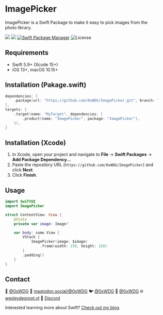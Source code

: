 # ImagePicker

ImagePicker is a Swift Package to make it easy to pick images from the photo library.

[![](https://img.shields.io/endpoint?url=https%3A%2F%2Fswiftpackageindex.com%2Fapi%2Fpackages%2F0xWDG%2FImagePicker%2Fbadge%3Ftype%3Dplatforms)](https://swiftpackageindex.com/0xWDG/ImagePicker)
[![](https://img.shields.io/endpoint?url=https%3A%2F%2Fswiftpackageindex.com%2Fapi%2Fpackages%2F0xWDG%2FImagePicker%2Fbadge%3Ftype%3Dswift-versions)](https://swiftpackageindex.com/0xWDG/ImagePicker)
[![Swift Package Manager](https://img.shields.io/badge/SPM-compatible-brightgreen.svg)](https://swift.org/package-manager)
![License](https://img.shields.io/github/license/0xWDG/ImagePicker)

## Requirements

- Swift 5.9+ (Xcode 15+)
- iOS 13+, macOS 10.15+

## Installation (Pakage.swift)

```swift
dependencies: [
    .package(url: "https://github.com/0xWDG/ImagePicker.git", branch: "main"),
],
targets: [
    .target(name: "MyTarget", dependencies: [
        .product(name: "ImagePicker", package: "ImagePicker"),
    ]),
]
```

## Installation (Xcode)

1. In Xcode, open your project and navigate to **File** → **Swift Packages** → **Add Package Dependency...**
2. Paste the repository URL (`https://github.com/0xWDG/ImagePicker`) and click **Next**.
3. Click **Finish**.

## Usage

```swift
import SwiftUI
import ImagePicker

struct ContentView: View {
    @State
    private var image: Image?

    var body: some View {
        VStack {
            ImagePicker(image: $image)
                .frame(width: 150, height: 150)
        }
        .padding()
    }
}
```

## Contact

🦋 [@0xWDG](https://bsky.app/profile/0xWDG.bsky.social)
🐘 [mastodon.social/@0xWDG](https://mastodon.social/@0xWDG)
🐦 [@0xWDG](https://x.com/0xWDG)
🧵 [@0xWDG](https://www.threads.net/@0xWDG)
🌐 [wesleydegroot.nl](https://wesleydegroot.nl)
🤖 [Discord](https://discordapp.com/users/918438083861573692)

Interested learning more about Swift? [Check out my blog](https://wesleydegroot.nl/blog/).
